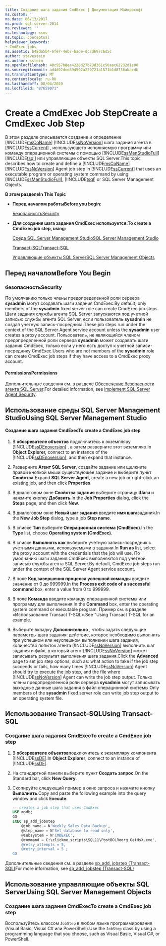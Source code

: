 ```yaml
---
title: Создание шага задания CmdExec | Документация Майкрософт
ms.custom: ''
ms.date: 06/13/2017
ms.prod: sql-server-2014
ms.reviewer: ''
ms.technology: ssms
ms.topic: conceptual
helpviewer_keywords:
- CmdExec jobs
ms.assetid: b48da5b4-6fe7-4eb7-bade-dc7d697c6d5c
author: stevestein
ms.author: sstein
ms.openlocfilehash: 48c557b8ea4228d27b73d361c50aac62232d1e00
ms.sourcegitcommit: ad4d92dce894592a259721a1571b1d8736abacdb
ms.translationtype: MT
ms.contentlocale: ru-RU
ms.lasthandoff: 08/04/2020
ms.locfileid: "87659071"
---
```

# <a name="create-a-cmdexec-job-step"></a><span data-ttu-id="1ba9a-102">Create a CmdExec Job Step</span><span class="sxs-lookup"><span data-stu-id="1ba9a-102">Create a CmdExec Job Step</span></span>
  <span data-ttu-id="1ba9a-103">В этом разделе описывается создание и определение [!INCLUDE[msCoName](../../includes/msconame-md.md)] [!INCLUDE[ssNoVersion](../../includes/ssnoversion-md.md)] шага задания агента в [!INCLUDE[ssCurrent](../../includes/sscurrent-md.md)] , использующего исполняемую программу или команду операционной системы с помощью [!INCLUDE[ssManStudioFull](../../includes/ssmanstudiofull-md.md)] [!INCLUDE[tsql](../../includes/tsql-md.md)] или управляющие объекты SQL Server.</span><span class="sxs-lookup"><span data-stu-id="1ba9a-103">This topic describes how to create and define a [!INCLUDE[msCoName](../../includes/msconame-md.md)] [!INCLUDE[ssNoVersion](../../includes/ssnoversion-md.md)] Agent job step in [!INCLUDE[ssCurrent](../../includes/sscurrent-md.md)] that uses an executable program or operating system command by using [!INCLUDE[ssManStudioFull](../../includes/ssmanstudiofull-md.md)], [!INCLUDE[tsql](../../includes/tsql-md.md)] or SQL Server Management Objects.</span></span>  
  
 <span data-ttu-id="1ba9a-104">**В этом разделе**</span><span class="sxs-lookup"><span data-stu-id="1ba9a-104">**In This Topic**</span></span>  
  
-   <span data-ttu-id="1ba9a-105">**Перед началом работы**</span><span class="sxs-lookup"><span data-stu-id="1ba9a-105">**Before you begin:**</span></span>  
  
     [<span data-ttu-id="1ba9a-106">Безопасность</span><span class="sxs-lookup"><span data-stu-id="1ba9a-106">Security</span></span>](#Security)  
  
-   <span data-ttu-id="1ba9a-107">**Для создания шага задания CmdExec используется:**</span><span class="sxs-lookup"><span data-stu-id="1ba9a-107">**To create a CmdExec job step, using:**</span></span>  
  
     [<span data-ttu-id="1ba9a-108">Среда SQL Server Management Studio</span><span class="sxs-lookup"><span data-stu-id="1ba9a-108">SQL Server Management Studio</span></span>](#SSMS)  
  
     [<span data-ttu-id="1ba9a-109">Transact-SQL</span><span class="sxs-lookup"><span data-stu-id="1ba9a-109">Transact-SQL</span></span>](#TSQL)  
  
     [<span data-ttu-id="1ba9a-110">Управляющие объекты SQL Server</span><span class="sxs-lookup"><span data-stu-id="1ba9a-110">SQL Server Management Objects</span></span>](#SMO)  
  
##  <a name="before-you-begin"></a><a name="BeforeYouBegin"></a> <span data-ttu-id="1ba9a-111">Перед началом</span><span class="sxs-lookup"><span data-stu-id="1ba9a-111">Before You Begin</span></span>  
  
###  <a name="security"></a><a name="Security"></a> <span data-ttu-id="1ba9a-112">безопасность</span><span class="sxs-lookup"><span data-stu-id="1ba9a-112">Security</span></span>  
 <span data-ttu-id="1ba9a-113">По умолчанию только члены предопределенной роли сервера **sysadmin** могут создавать шаги задания CmdExec.</span><span class="sxs-lookup"><span data-stu-id="1ba9a-113">By default, only members of the **sysadmin** fixed server role can create CmdExec job steps.</span></span> <span data-ttu-id="1ba9a-114">Шаги задания службы агента SQL Server запускаются под учетной записью службы агента SQL Server, если пользователь **sysadmin** не создал учетную запись-посредника.</span><span class="sxs-lookup"><span data-stu-id="1ba9a-114">These job steps run under the context of the SQL Server Agent service account unless the **sysadmin** user creates a proxy account.</span></span> <span data-ttu-id="1ba9a-115">Пользователь, не являющийся членом предопределенной роли сервера **sysadmin** может создавать шаги задания CmdExec, только если у него есть доступ к учетной записи-посреднику CmdExec.</span><span class="sxs-lookup"><span data-stu-id="1ba9a-115">Users who are not members of the **sysadmin** role can create CmdExec job steps if they have access to a CmdExec proxy account.</span></span>  
  
####  <a name="permissions"></a><a name="Permissions"></a> <span data-ttu-id="1ba9a-116">Permissions</span><span class="sxs-lookup"><span data-stu-id="1ba9a-116">Permissions</span></span>  
 <span data-ttu-id="1ba9a-117">Дополнительные сведения см. в разделе [Обеспечение безопасности агента SQL Server](implement-sql-server-agent-security.md).</span><span class="sxs-lookup"><span data-stu-id="1ba9a-117">For detailed information, see [Implement SQL Server Agent Security](implement-sql-server-agent-security.md).</span></span>  
  
##  <a name="using-sql-server-management-studio"></a><a name="SSMS"></a> <span data-ttu-id="1ba9a-118">Использование среды SQL Server Management Studio</span><span class="sxs-lookup"><span data-stu-id="1ba9a-118">Using SQL Server Management Studio</span></span>  
  
#### <a name="to-create-a-cmdexec-job-step"></a><span data-ttu-id="1ba9a-119">Создание шага задания CmdExec</span><span class="sxs-lookup"><span data-stu-id="1ba9a-119">To create a CmdExec job step</span></span>  
  
1.  <span data-ttu-id="1ba9a-120">В **обозревателе объектов** подключитесь к экземпляру [!INCLUDE[ssDEnoversion](../../includes/ssdenoversion-md.md)] , а затем разверните этот экземпляр.</span><span class="sxs-lookup"><span data-stu-id="1ba9a-120">In **Object Explorer,** connect to an instance of the [!INCLUDE[ssDEnoversion](../../includes/ssdenoversion-md.md)], and then expand that instance.</span></span>  
  
2.  <span data-ttu-id="1ba9a-121">Разверните **Агент SQL Server**, создайте задание или щелкните правой кнопкой мыши существующее задание и выберите пункт **Свойства**.</span><span class="sxs-lookup"><span data-stu-id="1ba9a-121">Expand **SQL Server Agent**, create a new job or right-click an existing job, and then click **Properties**.</span></span>  
  
3.  <span data-ttu-id="1ba9a-122">В диалоговом окне **Свойства задания** выберите страницу **Шаги** и нажмите кнопку **Добавить**.</span><span class="sxs-lookup"><span data-stu-id="1ba9a-122">In the **Job Properties** dialog, click the **Steps** page, and then click **New**.</span></span>  
  
4.  <span data-ttu-id="1ba9a-123">В диалоговом окне **Новый шаг задания** введите **имя шага**задания.</span><span class="sxs-lookup"><span data-stu-id="1ba9a-123">In the **New Job Step** dialog, type a job **Step name**.</span></span>  
  
5.  <span data-ttu-id="1ba9a-124">В списке **Тип** выберите **Операционная система (CmdExec)**.</span><span class="sxs-lookup"><span data-stu-id="1ba9a-124">In the **Type** list, choose **Operating system (CmdExec)**.</span></span>  
  
6.  <span data-ttu-id="1ba9a-125">В списке **Выполнять как** выберите учетную запись-посредник с учетными данными, используемыми в задании.</span><span class="sxs-lookup"><span data-stu-id="1ba9a-125">In **Run as** list, select the proxy account with the credentials that the job will use.</span></span> <span data-ttu-id="1ba9a-126">По умолчанию шаги задания CmdExec выполняются под учетной записью службы агента SQL Server.</span><span class="sxs-lookup"><span data-stu-id="1ba9a-126">By default, CmdExec job steps run under the context of the SQL Server Agent service account.</span></span>  
  
7.  <span data-ttu-id="1ba9a-127">В поле **Код завершения процесса успешной команды** введите значение от 0 до 999999.</span><span class="sxs-lookup"><span data-stu-id="1ba9a-127">In the **Process exit code of a successful command** box, enter a value from 0 to 999999.</span></span>  
  
8.  <span data-ttu-id="1ba9a-128">В поле **Команда** введите команду операционной системы или программу для выполнения.</span><span class="sxs-lookup"><span data-stu-id="1ba9a-128">In the **Command** box, enter the operating system command or executable program.</span></span> <span data-ttu-id="1ba9a-129">Пример см. в разделе «Использование Transact T-SQL».</span><span class="sxs-lookup"><span data-stu-id="1ba9a-129">See "Using Transact T-SQL for an example.</span></span>  
  
9. <span data-ttu-id="1ba9a-130">Выберите вкладку **Дополнительно** , чтобы задать следующие параметры шага задания: действие, которое необходимо выполнить при успешном или неуспешном выполнении шага задания, количество попыток агента [!INCLUDE[ssNoVersion](../../includes/ssnoversion-md.md)] выполнить шаг задания и файл, в который агент [!INCLUDE[ssNoVersion](../../includes/ssnoversion-md.md)] может записывать результат выполнения шага задания.</span><span class="sxs-lookup"><span data-stu-id="1ba9a-130">Click the **Advanced** page to set job step options, such as: what action to take if the job step succeeds or fails, how many times [!INCLUDE[ssNoVersion](../../includes/ssnoversion-md.md)] Agent should try to execute the job step, and the file where [!INCLUDE[ssNoVersion](../../includes/ssnoversion-md.md)] Agent can write the job step output.</span></span> <span data-ttu-id="1ba9a-131">Только члены предопределенной роли сервера **sysadmin** могут записывать выходные данные шага задания в файл операционной системы.</span><span class="sxs-lookup"><span data-stu-id="1ba9a-131">Only members of the **sysadmin** fixed server role can write job step output to an operating system file.</span></span>  
  
##  <a name="using-transact-sql"></a><a name="TSQL"></a> <span data-ttu-id="1ba9a-132">Использование Transact-SQL</span><span class="sxs-lookup"><span data-stu-id="1ba9a-132">Using Transact-SQL</span></span>  
  
### <a name="to-create-a-cmdexec-job-step"></a><span data-ttu-id="1ba9a-133">Создание шага задания CmdExec</span><span class="sxs-lookup"><span data-stu-id="1ba9a-133">To create a CmdExec job step</span></span>  
  
1.  <span data-ttu-id="1ba9a-134">В **обозревателе объектов**подключитесь к экземпляру компонента [!INCLUDE[ssDE](../../includes/ssde-md.md)].</span><span class="sxs-lookup"><span data-stu-id="1ba9a-134">In **Object Explorer**, connect to an instance of [!INCLUDE[ssDE](../../includes/ssde-md.md)].</span></span>  
  
2.  <span data-ttu-id="1ba9a-135">На стандартной панели выберите пункт **Создать запрос**.</span><span class="sxs-lookup"><span data-stu-id="1ba9a-135">On the Standard bar, click **New Query**.</span></span>  
  
3.  <span data-ttu-id="1ba9a-136">Скопируйте следующий пример в окно запроса и нажмите кнопку **Выполнить**.</span><span class="sxs-lookup"><span data-stu-id="1ba9a-136">Copy and paste the following example into the query window and click **Execute**.</span></span>  
  
    ```sql
    -- creates a job step that uses CmdExec  
    USE msdb;  
    GO  
    EXEC sp_add_jobstep  
        @job_name = N'Weekly Sales Data Backup',  
        @step_name = N'Set database to read only',  
        @subsystem = N'CMDEXEC',  
        @command = C:\clickme_scripts\SQL11\PostBOLReorg GetHsX.exe',   
        @retry_attempts = 5,  
        @retry_interval = 5 ;  
    GO  
    ```  
  
 <span data-ttu-id="1ba9a-137">Дополнительные сведения см. в разделе [sp_add_jobstep &#40;Transact-SQL&#41;](/sql/relational-databases/system-stored-procedures/sp-add-jobstep-transact-sql)</span><span class="sxs-lookup"><span data-stu-id="1ba9a-137">For more information, see [sp_add_jobstep &#40;Transact-SQL&#41;](/sql/relational-databases/system-stored-procedures/sp-add-jobstep-transact-sql)</span></span>  
  
##  <a name="using-sql-server-management-objects"></a><a name="SMO"></a><span data-ttu-id="1ba9a-138">Использование управляющие объекты SQL Server</span><span class="sxs-lookup"><span data-stu-id="1ba9a-138">Using SQL Server Management Objects</span></span>  

### <a name="to-create-a-cmdexec-job-step"></a><span data-ttu-id="1ba9a-139">Создание шага задания CmdExec</span><span class="sxs-lookup"><span data-stu-id="1ba9a-139">To create a CmdExec job step</span></span>
  
 <span data-ttu-id="1ba9a-140">Воспользуйтесь классом `JobStep` в любом языке программирования (Visual Basic, Visual C# или PowerShell).</span><span class="sxs-lookup"><span data-stu-id="1ba9a-140">Use the `JobStep` class by using a programming language that you choose, such as Visual Basic, Visual C#, or PowerShell.</span></span>  
